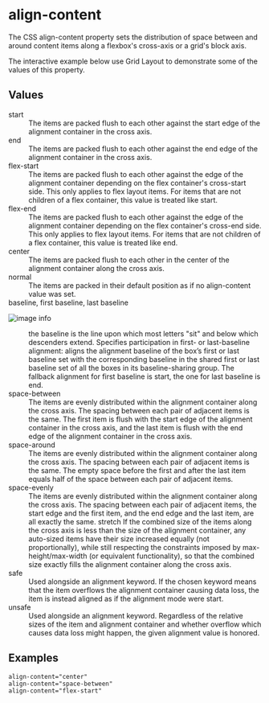 # align-content

The CSS align-content property sets the distribution of space between and around content items along a flexbox's cross-axis or a grid's block axis.

The interactive example below use Grid Layout to demonstrate some of the values of this property.


## Values

<dl>
  <dt>start</dt>
  <dd>The items are packed flush to each other against the start edge of the alignment container in the cross axis.</dd>
  
  <dt>end</dt>
  <dd>The items are packed flush to each other against the end edge of the alignment container in the cross axis.</dd>

  <dt>flex-start</dt>
  <dd>
    The items are packed flush to each other against the edge of the alignment container depending on the flex container's cross-start side.
    This only applies to flex layout items. For items that are not children of a flex container, this value is treated like start.
  </dd>

  <dt>flex-end</dt>
  <dd>
    The items are packed flush to each other against the edge of the alignment container depending on the flex container's cross-end side.
    This only applies to flex layout items. For items that are not children of a flex container, this value is treated like end.
  </dd>

  <dt>center</dt>
  <dd>
    The items are packed flush to each other in the center of the alignment container along the cross axis.
  </dd>

  <dt>normal</dt>
  <dd>
    The items are packed in their default position as if no align-content value was set.
  </dd>

  <dt>baseline, first baseline, last baseline</dt>
  
![image info](https://developer.mozilla.org/en-US/docs/Web/CSS/align-content/410px-typography_line_terms.svg.png)

  <dd>
    the baseline is the line upon which most letters "sit" and below which descenders extend.
    Specifies participation in first- or last-baseline alignment: aligns the alignment baseline of the box’s first or last baseline set with the corresponding    baseline in the shared first or last baseline set of all the boxes in its baseline-sharing group.
    The fallback alignment for first baseline is start, the one for last baseline is end.
  </dd>

  <dt>space-between</dt>
  <dd>
    The items are evenly distributed within the alignment container along the cross axis. The spacing between each pair of adjacent items is the same. The first item is flush with the start edge of the alignment container in the cross axis, and the last item is flush with the end edge of the alignment container in the cross axis.
  </dd>

  <dt>space-around</dt>
  <dd>
    The items are evenly distributed within the alignment container along the cross axis. The spacing between each pair of adjacent items is the same. The empty space before the first and after the last item equals half of the space between each pair of adjacent items.
  </dd>

  <dt>space-evenly</dt>
  <dd>
    The items are evenly distributed within the alignment container along the cross axis. The spacing between each pair of adjacent items, the start edge and the first item, and the end edge and the last item, are all exactly the same.
stretch
If the combined size of the items along the cross axis is less than the size of the alignment container, any auto-sized items have their size increased equally (not proportionally), while still respecting the constraints imposed by max-height/max-width (or equivalent functionality), so that the combined size exactly fills the alignment container along the cross axis.
  </dd>

  <dt>safe</dt>
  <dd>Used alongside an alignment keyword. If the chosen keyword means that the item overflows the alignment container causing data loss, the item is instead aligned as if the alignment mode were start.</dd>

  <dt>unsafe</dt>
  <dd>Used alongside an alignment keyword. Regardless of the relative sizes of the item and alignment container and whether overflow which causes data loss might happen, the given alignment value is honored.</dd>
</dl>


## Examples

```
align-content="center"
align-content="space-between"
align-content="flex-start"
```
